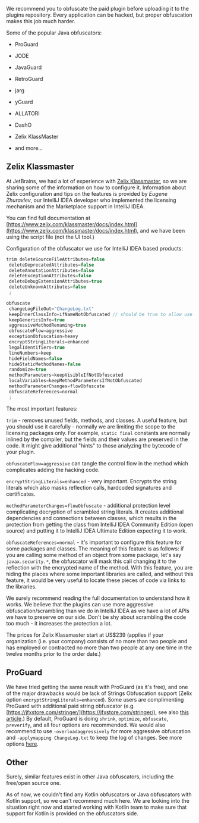 [//]: # (title: 5. Obfuscate the plugin)

We recommend you to obfuscate the paid plugin before uploading it to the plugins repository. Every application can be hacked, but proper obfuscation makes this job much harder.

Some of the popular Java obfuscators:

* ProGuard

* JODE

* JavaGuard

* RetroGuard

* jarg

* yGuard

* ALLATORI

* DashO

* Zelix KlassMaster

* and more...

## Zelix Klassmaster

At JetBrains, we had a lot of experience with [Zelix Klassmaster](https://www.zelix.com/klassmaster/index.html), so we are sharing some of the information on how to configure it. Information about Zelix configuration and tips on the features is provided by *Eugene Zhuravlev*, our IntelliJ IDEA developer who implemented the licensing mechanism and the Marketplace support in IntelliJ IDEA.

You can find full documentation at [https://www.zelix.com/klassmaster/docs/index.html](https://www.zelix.com/klassmaster/docs/index.html), and we have been using the script file (not the UI tool.)

Configuration of the obfuscator we use for IntelliJ IDEA based products:

```java
trim deleteSourceFileAttributes=false
 deleteDeprecatedAttributes=false
 deleteAnnotationAttributes=false
 deleteExceptionAttributes=false
 deleteDebugExtensionAttributes=true
 deleteUnknownAttributes=false
 ;

obfuscate
 changeLogFileOut="ChangeLog.txt"
 keepInnerClassInfo=ifNameNotObfuscated // should be true to allow use of OpenAPI inner classes
 keepGenericsInfo=true
 aggressiveMethodRenaming=true
 obfuscateFlow=aggressive
 exceptionObfuscation=heavy
 encryptStringLiterals=enhanced
 legalIdentifiers=true
 lineNumbers=keep
 hideFieldNames=false
 hideStaticMethodNames=false
 randomize=true
 methodParameters=keepVisibleIfNotObfuscated
 localVariables=keepMethodParametersIfNotObfuscated
 methodParameterChanges=flowObfuscate
 obfuscateReferences=normal
 ;
```

The most important features:

`trim` - removes unused fields, methods, and classes. A useful feature, but you should use it carefully - normally we are limiting the scope to the licensing packages only. For example, `static final` constants are normally inlined by the compiler, but the fields and their values are preserved in the code. It might give additional "hints" to those analyzing the bytecode of your plugin.

`obfuscateFlow=aggressive` can tangle the control flow in the method which complicates adding the hacking code.

`encryptStringLiterals=enhanced` - very important. Encrypts the string literals which also masks reflection calls, hardcoded signatures and certificates.

`methodParameterChanges=flowObfuscate` - additional protection level complicating decryption of scrambled string literals. It creates additional dependencies and connections between classes, which results in the protection from getting the class from IntelliJ IDEA Community Edition (open source) and putting it to IntelliJ IDEA Ultimate Edition expecting it to work.

`obfuscateReferences=normal` - it's important to configure this feature for some packages and classes. The meaning of this feature is as follows: if you are calling some method of an object from some package, let's say `javax.security.*`, the obfuscator will mask this call changing it to the reflection with the encrypted name of the method. With this feature, you are hiding the places where some important libraries are called, and without this feature, it would be very useful to locate these pieces of code via links to the libraries.

We surely recommend reading the full documentation to understand how it works. We believe that the plugins can use more aggressive obfuscation/scrambling than we do in IntelliJ IDEA as we have a lot of APIs we have to preserve on our side. Don't be shy about scrambling the code too much - it increases the protection a lot.

The prices for Zelix Klassmaster start at US$239 (applies if your organization (i.e. your company) consists of no more than two people and has employed or contracted no more than two people at any one time in the twelve months prior to the order date.)

## ProGuard

We have tried getting the same result with ProGuard (as it's free), and one of the major drawbacks would be lack of Strings Obfuscation support (Zelix option `encryptStringLiterals=enhanced`). Some users are complimenting ProGuard with additional paid string obfuscator (e.g. [https://jfxstore.com/stringer/](https://jfxstore.com/stringer/), see also [this article](https://medium.com/@anujjindal7/android-string-literals-obfuscation-in-code-6700a85d5cd1).) By default, ProGuard is doing `shrink`, `optimize`, `obfuscate`, `preverify`, and all four options are recommended. We would also recommend to use `-overloadaggressively` for more aggressive obfuscation and `-applymapping ChangeLog.txt` to keep the log of changes. See more options [here](https://www.guardsquare.com/en/products/proguard/manual/usage#obfuscationoptions).

## Other

Surely, similar features exist in other Java obfuscators, including the free/open source one.

As of now, we couldn't find any Kotlin obfuscators or Java obfuscators with Kotlin support, so we can't recommend much here. We are looking into the situation right now and started working with Kotlin team to make sure that support for Kotlin is provided on the obfuscators side.
 